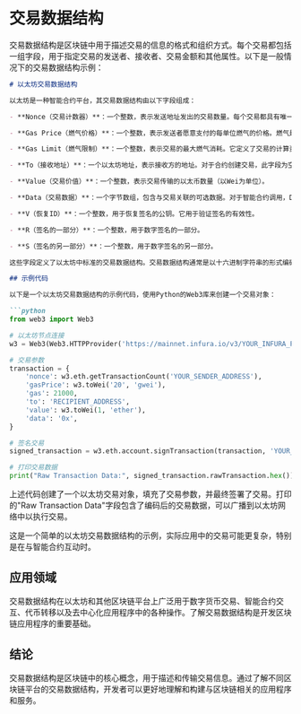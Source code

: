 ﻿
# 交易数据结构

交易数据结构是区块链中用于描述交易的信息的格式和组织方式。每个交易都包括一组字段，用于指定交易的发送者、接收者、交易金额和其他属性。以下是一般情况下的交易数据结构示例：

```markdown
# 以太坊交易数据结构

以太坊是一种智能合约平台，其交易数据结构由以下字段组成：

- **Nonce（交易计数器）**：一个整数，表示发送地址发出的交易数量。每个交易都具有唯一的Nonce值，用于防止重播攻击。

- **Gas Price（燃气价格）**：一个整数，表示发送者愿意支付的每单位燃气的价格。燃气是执行交易所需的计算资源，价格以Wei（以太坊的最小单位）为单位。

- **Gas Limit（燃气限制）**：一个整数，表示交易的最大燃气消耗。它定义了交易的计算资源上限。

- **To（接收地址）**：一个以太坊地址，表示接收方的地址。对于合约创建交易，此字段为空。

- **Value（交易价值）**：一个整数，表示交易传输的以太币数量（以Wei为单位）。

- **Data（交易数据）**：一个字节数组，包含与交易关联的可选数据。对于智能合约调用，Data字段包含函数调用数据。

- **V（恢复ID）**：一个整数，用于恢复签名的公钥。它用于验证签名的有效性。

- **R（签名的一部分）**：一个整数，用于数字签名的一部分。

- **S（签名的另一部分）**：一个整数，用于数字签名的另一部分。

这些字段定义了以太坊中标准的交易数据结构。交易数据结构通常是以十六进制字符串的形式编码并进行传输。

## 示例代码

以下是一个以太坊交易数据结构的示例代码，使用Python的Web3库来创建一个交易对象：

```python
from web3 import Web3

# 以太坊节点连接
w3 = Web3(Web3.HTTPProvider('https://mainnet.infura.io/v3/YOUR_INFURA_PROJECT_ID'))

# 交易参数
transaction = {
    'nonce': w3.eth.getTransactionCount('YOUR_SENDER_ADDRESS'),
    'gasPrice': w3.toWei('20', 'gwei'),
    'gas': 21000,
    'to': 'RECIPIENT_ADDRESS',
    'value': w3.toWei(1, 'ether'),
    'data': '0x',
}

# 签名交易
signed_transaction = w3.eth.account.signTransaction(transaction, 'YOUR_PRIVATE_KEY')

# 打印交易数据
print("Raw Transaction Data:", signed_transaction.rawTransaction.hex())
```

上述代码创建了一个以太坊交易对象，填充了交易参数，并最终签署了交易。打印的"Raw Transaction Data"字段包含了编码后的交易数据，可以广播到以太坊网络中以执行交易。

这是一个简单的以太坊交易数据结构的示例，实际应用中的交易可能更复杂，特别是在与智能合约互动时。

## 应用领域

交易数据结构在以太坊和其他区块链平台上广泛用于数字货币交易、智能合约交互、代币转移以及去中心化应用程序中的各种操作。了解交易数据结构是开发区块链应用程序的重要基础。

## 结论

交易数据结构是区块链中的核心概念，用于描述和传输交易信息。通过了解不同区块链平台的交易数据结构，开发者可以更好地理解和构建与区块链相关的应用程序和服务。
